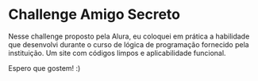 # Challenge Amigo Secreto
Nesse challenge proposto pela Alura, eu coloquei em prática a habilidade que desenvolvi durante o curso de lógica de programação fornecido pela instituição.
Um site com códigos limpos e aplicabilidade funcional.

Espero que gostem! :)
